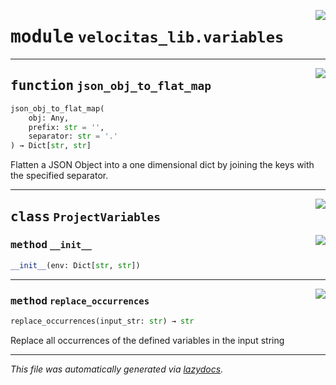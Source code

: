 <!-- markdownlint-disable -->

<a href="../velocitas_lib/variables.py#L0"><img align="right" style="float:right;" src="https://img.shields.io/badge/-source-cccccc?style=flat-square"></a>

# <kbd>module</kbd> `velocitas_lib.variables`





---

<a href="../velocitas_lib/variables.py#L21"><img align="right" style="float:right;" src="https://img.shields.io/badge/-source-cccccc?style=flat-square"></a>

## <kbd>function</kbd> `json_obj_to_flat_map`

```python
json_obj_to_flat_map(
    obj: Any,
    prefix: str = '',
    separator: str = '.'
) → Dict[str, str]
```

Flatten a JSON Object into a one dimensional dict by joining the keys with the specified separator. 


---

<a href="../velocitas_lib/variables.py#L42"><img align="right" style="float:right;" src="https://img.shields.io/badge/-source-cccccc?style=flat-square"></a>

## <kbd>class</kbd> `ProjectVariables`




<a href="../velocitas_lib/variables.py#L43"><img align="right" style="float:right;" src="https://img.shields.io/badge/-source-cccccc?style=flat-square"></a>

### <kbd>method</kbd> `__init__`

```python
__init__(env: Dict[str, str])
```








---

<a href="../velocitas_lib/variables.py#L53"><img align="right" style="float:right;" src="https://img.shields.io/badge/-source-cccccc?style=flat-square"></a>

### <kbd>method</kbd> `replace_occurrences`

```python
replace_occurrences(input_str: str) → str
```

Replace all occurrences of the defined variables in the input string 




---

_This file was automatically generated via [lazydocs](https://github.com/ml-tooling/lazydocs)._
